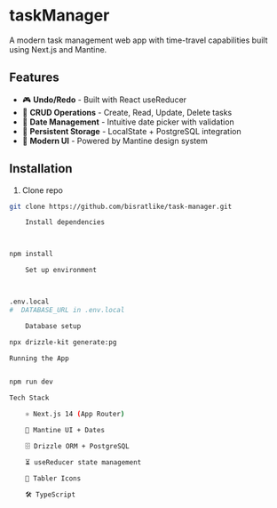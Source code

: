 # taskManager
A modern task management web app with time-travel capabilities built using Next.js and Mantine.



## Features

- 🎮 **Undo/Redo** - Built with React useReducer
- 📝 **CRUD Operations** - Create, Read, Update, Delete tasks
- 📅 **Date Management** - Intuitive date picker with validation
- 💾 **Persistent Storage** - LocalState + PostgreSQL integration
- 🎨 **Modern UI** - Powered by Mantine design system

## Installation

1. Clone repo
```bash
git clone https://github.com/bisratlike/task-manager.git

    Install dependencies



npm install

    Set up environment



.env.local
#  DATABASE_URL in .env.local

    Database setup

npx drizzle-kit generate:pg

Running the App


npm run dev

Tech Stack

    ⚛️ Next.js 14 (App Router)

    🎨 Mantine UI + Dates

    🗄️ Drizzle ORM + PostgreSQL

    ⏳ useReducer state management

    📅 Tabler Icons

    🛠 TypeScript